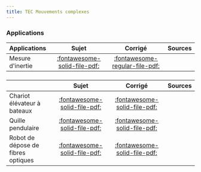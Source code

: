 ```yaml
---
title: TEC Mouvements complexes 
---
```


### Applications 
 
| Applications | Sujet | Corrigé | Sources  | 
| :-------------- | :---: | :-----: | :------: | 
| Mesure d'inertie | [:fontawesome-solid-file-pdf:](http://xpessoles-cpge.fr/pdf/Cy_05_01_Application_05_MesureInertie_Sujet.pdf) | [:fontawesome-regular-file-pdf:](http://xpessoles-cpge.fr/pdf/Cy_05_01_Application_05_MesureInertie_Corrige.pdf) | 
###  
 
|  | Sujet | Corrigé | Sources  | 
| :-------------- | :---: | :-----: | :------: | 
| Chariot élévateur à bateaux | [:fontawesome-solid-file-pdf:](http://xpessoles-cpge.fr/pdf/Cy_05_01_Application_03_AscBateau_Sujet.pdf) | [:fontawesome-solid-file-pdf:](http://xpessoles-cpge.fr/pdf/Cy_05_01_Application_03_AscBateau_Corrige.pdf) | 
| Quille pendulaire | [:fontawesome-solid-file-pdf:](http://xpessoles-cpge.fr/pdf/Cy_05_01_TD_02_Quille_Sujet.pdf) | [:fontawesome-solid-file-pdf:](http://xpessoles-cpge.fr/pdf/Cy_05_01_TD_02_Quille_Corrige.pdf) | 
| Robot de dépose de fibres optiques | [:fontawesome-solid-file-pdf:](http://xpessoles-cpge.fr/pdf/Cy_05_01_TD_04_RobotFibre_Sujet.pdf) | [:fontawesome-solid-file-pdf:](http://xpessoles-cpge.fr/pdf/Cy_05_01_TD_04_RobotFibre_Corrige.pdf) | 

